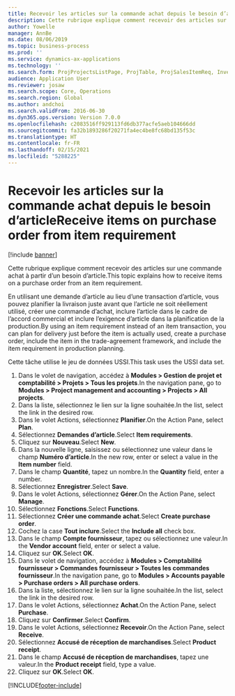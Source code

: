 ```yaml
---
title: Recevoir les articles sur la commande achat depuis le besoin d’article
description: Cette rubrique explique comment recevoir des articles sur une commande achat à partir d’un besoin d’article.
author: Yowelle
manager: AnnBe
ms.date: 08/06/2019
ms.topic: business-process
ms.prod: ''
ms.service: dynamics-ax-applications
ms.technology: ''
ms.search.form: ProjProjectsListPage, ProjTable, ProjSalesItemReq, InventItemIdLookupSimple, PurchCreateFromSalesOrder, VendAccountItemLookup, PurchTable, PurchEditLines
audience: Application User
ms.reviewer: josaw
ms.search.scope: Core, Operations
ms.search.region: Global
ms.author: andchoi
ms.search.validFrom: 2016-06-30
ms.dyn365.ops.version: Version 7.0.0
ms.openlocfilehash: c2083516ff929113fd6db377acfe5aeb104666dd
ms.sourcegitcommit: fa32b1893286f20271fa4ec4be8fc68bd135f53c
ms.translationtype: HT
ms.contentlocale: fr-FR
ms.lasthandoff: 02/15/2021
ms.locfileid: "5288225"
---
```

# <a name="receive-items-on-purchase-order-from-item-requirement"></a><span data-ttu-id="8e346-103">Recevoir les articles sur la commande achat depuis le besoin d’article</span><span class="sxs-lookup"><span data-stu-id="8e346-103">Receive items on purchase order from item requirement</span></span>

[!include [banner](../../includes/banner.md)]

<span data-ttu-id="8e346-104">Cette rubrique explique comment recevoir des articles sur une commande achat à partir d’un besoin d’article.</span><span class="sxs-lookup"><span data-stu-id="8e346-104">This topic explains how to receive items on a purchase order from an item requirement.</span></span>

<span data-ttu-id="8e346-105">En utilisant une demande d’article au lieu d’une transaction d’article, vous pouvez planifier la livraison juste avant que l’article ne soit réellement utilisé, créer une commande d’achat, inclure l’article dans le cadre de l’accord commercial et inclure l’exigence d’article dans la planification de la production.</span><span class="sxs-lookup"><span data-stu-id="8e346-105">By using an item requirement instead of an item transaction, you can plan for delivery just before the item is actually used, create a purchase order, include the item in the trade-agreement framework, and include the item requirement in production planning.</span></span> 

<span data-ttu-id="8e346-106">Cette tâche utilise le jeu de données USSI.</span><span class="sxs-lookup"><span data-stu-id="8e346-106">This task uses the USSI data set.</span></span>

1. <span data-ttu-id="8e346-107">Dans le volet de navigation, accédez à **Modules > Gestion de projet et comptabilité > Projets > Tous les projets**.</span><span class="sxs-lookup"><span data-stu-id="8e346-107">In the navigation pane, go to **Modules > Project management and accounting > Projects > All projects**.</span></span>
2. <span data-ttu-id="8e346-108">Dans la liste, sélectionnez le lien sur la ligne souhaitée.</span><span class="sxs-lookup"><span data-stu-id="8e346-108">In the list, select the link in the desired row.</span></span>
3. <span data-ttu-id="8e346-109">Dans le volet Actions, sélectionnez **Planifier**.</span><span class="sxs-lookup"><span data-stu-id="8e346-109">On the Action Pane, select **Plan**.</span></span>
4. <span data-ttu-id="8e346-110">Sélectionnez **Demandes d’article**.</span><span class="sxs-lookup"><span data-stu-id="8e346-110">Select **Item requirements**.</span></span>
5. <span data-ttu-id="8e346-111">Cliquez sur **Nouveau**.</span><span class="sxs-lookup"><span data-stu-id="8e346-111">Select **New**.</span></span>
6. <span data-ttu-id="8e346-112">Dans la nouvelle ligne, saisissez ou sélectionnez une valeur dans le champ **Numéro d’article**.</span><span class="sxs-lookup"><span data-stu-id="8e346-112">In the new row, enter or select a value in the **Item number** field.</span></span>
7. <span data-ttu-id="8e346-113">Dans le champ **Quantité**, tapez un nombre.</span><span class="sxs-lookup"><span data-stu-id="8e346-113">In the **Quantity** field, enter a number.</span></span>
8. <span data-ttu-id="8e346-114">Sélectionnez **Enregistrer**.</span><span class="sxs-lookup"><span data-stu-id="8e346-114">Select **Save**.</span></span>
9. <span data-ttu-id="8e346-115">Dans le volet Actions, sélectionnez **Gérer**.</span><span class="sxs-lookup"><span data-stu-id="8e346-115">On the Action Pane, select **Manage**.</span></span>
10. <span data-ttu-id="8e346-116">Sélectionnez **Fonctions**.</span><span class="sxs-lookup"><span data-stu-id="8e346-116">Select **Functions**.</span></span>
11. <span data-ttu-id="8e346-117">Sélectionnez **Créer une commande achat**.</span><span class="sxs-lookup"><span data-stu-id="8e346-117">Select **Create purchase order**.</span></span>
12. <span data-ttu-id="8e346-118">Cochez la case **Tout inclure**.</span><span class="sxs-lookup"><span data-stu-id="8e346-118">Select the **Include all** check box.</span></span>
13. <span data-ttu-id="8e346-119">Dans le champ **Compte fournisseur**, tapez ou sélectionnez une valeur.</span><span class="sxs-lookup"><span data-stu-id="8e346-119">In the **Vendor account** field, enter or select a value.</span></span>
14. <span data-ttu-id="8e346-120">Cliquez sur **OK**.</span><span class="sxs-lookup"><span data-stu-id="8e346-120">Select **OK**.</span></span>
15. <span data-ttu-id="8e346-121">Dans le volet de navigation, accédez à **Modules > Comptabilité fournisseur > Commandes fournisseur > Toutes les commandes fournisseur**.</span><span class="sxs-lookup"><span data-stu-id="8e346-121">In the navigation pane, go to **Modules > Accounts payable > Purchase orders > All purchase orders**.</span></span>
16. <span data-ttu-id="8e346-122">Dans la liste, sélectionnez le lien sur la ligne souhaitée.</span><span class="sxs-lookup"><span data-stu-id="8e346-122">In the list, select the link in the desired row.</span></span>
17. <span data-ttu-id="8e346-123">Dans le volet Actions, sélectionnez **Achat**.</span><span class="sxs-lookup"><span data-stu-id="8e346-123">On the Action Pane, select **Purchase**.</span></span>
18. <span data-ttu-id="8e346-124">Cliquez sur **Confirmer**.</span><span class="sxs-lookup"><span data-stu-id="8e346-124">Select **Confirm**.</span></span>
19. <span data-ttu-id="8e346-125">Dans le volet Actions, sélectionnez **Recevoir**.</span><span class="sxs-lookup"><span data-stu-id="8e346-125">On the Action Pane, select **Receive**.</span></span>
20. <span data-ttu-id="8e346-126">Sélectionnez **Accusé de réception de marchandises**.</span><span class="sxs-lookup"><span data-stu-id="8e346-126">Select **Product receipt**.</span></span>
21. <span data-ttu-id="8e346-127">Dans le champ **Accusé de réception de marchandises**, tapez une valeur.</span><span class="sxs-lookup"><span data-stu-id="8e346-127">In the **Product receipt** field, type a value.</span></span>
22. <span data-ttu-id="8e346-128">Cliquez sur **OK**.</span><span class="sxs-lookup"><span data-stu-id="8e346-128">Select **OK**.</span></span>



[!INCLUDE[footer-include](../../includes/footer-banner.md)]